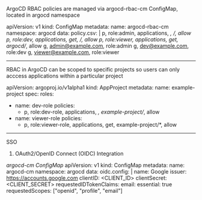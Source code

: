 ArgoCD RBAC policies are managed via argocd-rbac-cm ConfigMap, located in argocd namespace

apiVersion: v1
kind: ConfigMap
metadata:
  name: argocd-rbac-cm
  namespace: argocd
data:
  policy.csv: |
    p, role:admin, applications, *, */*, allow
    p, role:dev, applications, get, */*, allow
    p, role:viewer, applications, get, argocd/*, allow
    g, admin@example.com, role:admin
    g, dev@example.com, role:dev
    g, viewer@example.com, role:viewer

---

RBAC in ArgoCD can be scoped to specific projects so users can only acccess applications within a particular project

apiVersion: argoproj.io/v1alpha1
kind: AppProject
metadata:
  name: example-project
spec:
  roles:
  - name: dev-role
    policies:
    - p, role:dev-role, applications, *, example-project/*, allow
  - name: viewer-role
    policies:
    - p, role:viewer-role, applications, get, example-project/*, allow

---

SSO
1. OAuth2/OpenID Connect (OIDC) Integration

*argocd-cm ConfigMap*
apiVersion: v1
kind: ConfigMap
metadata:
  name: argocd-cm
  namespace: argocd
data:
  oidc.config: |
    name: Google
    issuer: https://accounts.google.com
    clientID: <CLIENT_ID>
    clientSecret: <CLIENT_SECRET>
    requestedIDTokenClaims:
      email:
        essential: true
    requestedScopes: ["openid", "profile", "email"]
